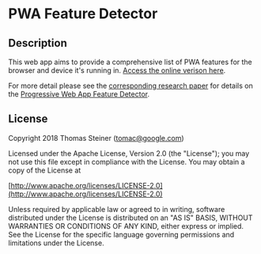 # PWA Feature Detector

## Description

This web app aims to provide a comprehensive list of PWA features for the browser and device it's running in. [Access the online verison here](https://rjbultitude.github.io/pwa-feature-detector/docs/).

For more detail please see the [corresponding research paper](https://ai.google/research/pubs/pub46739)
for details on the [Progressive Web App Feature Detector](https://tomayac.github.io/pwa-feature-detector/).

## License
Copyright 2018 Thomas Steiner (tomac@google.com)

Licensed under the Apache License, Version 2.0 (the "License");
you may not use this file except in compliance with the License.
You may obtain a copy of the License at

[http://www.apache.org/licenses/LICENSE-2.0](http://www.apache.org/licenses/LICENSE-2.0)

Unless required by applicable law or agreed to in writing, software
distributed under the License is distributed on an "AS IS" BASIS,
WITHOUT WARRANTIES OR CONDITIONS OF ANY KIND, either express or implied.
See the License for the specific language governing permissions and
limitations under the License.
